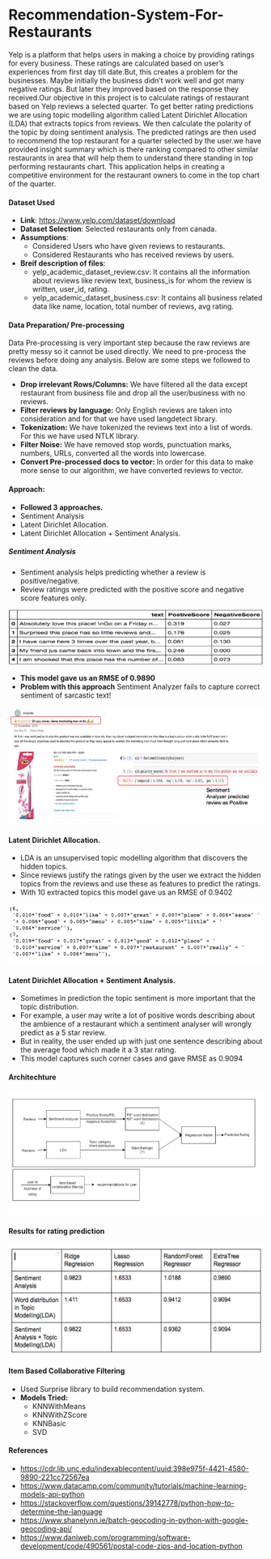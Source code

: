 # Recommendation-System-For-Restaurants

Yelp is a platform that helps users in making a choice by providing ratings for every business. These ratings are calculated based on user’s experiences from first day till date.But, this creates a problem for the businesses. Maybe initially the business didn’t work well and got many negative ratings. But later they improved based on the response they received.Our objective in this project is to calculate ratings of restaurant based on Yelp reviews a selected quarter. To get better rating predictions we are using topic modelling algorithm called Latent Dirichlet Allocation (LDA) that extracts topics from reviews. We then calculate the polarity of the topic by doing sentiment analysis. The predicted ratings are then used to recommend the top restaurant for a quarter selected by the user.we have provided insight summary which is there ranking compared to other similar restaurants in area that will help them to understand  there standing in top performing restaurants chart. This application helps in creating a competitive environment for the restaurant owners to come in the top chart of the quarter.

#### Dataset Used
* **Link**: https://www.yelp.com/dataset/download
* **Dataset Selection**: Selected restaurants only from canada.
* **Assumptions**:
    * Considered Users who have given reviews to restaurants.
    * Considered Restaurants who has received reviews by users.
* **Breif description of files**:
    * yelp_academic_dataset_review.csv: It contains all the information about reviews like review text, business_is for whom the review is written, user_id, rating.
    * yelp_academic_dataset_business.csv: It contains all business related data like name, location, total number of reviews, avg rating.
    
#### Data Preparation/ Pre-processing
Data Pre-processing is very important step because the raw reviews are pretty messy so it cannot be used directly. We need to pre-process the reviews before doing any analysis. Below are some steps we followed to clean the data.
 * **Drop irrelevant Rows/Columns:**
   We have filtered all the data except restaurant from business file and drop all the user/business with no reviews.
 * **Filter reviews by language:**
    Only English reviews are taken into consideration and for that we have used langdetect library.
 * **Tokenization:**
    We have tokenized the reviews text into a list of words. For this we have used NTLK library.
 * **Filter Noise:**
    We have removed stop words, punctuation marks, numbers, URLs, converted all the words into lowercase.
 * **Convert Pre-processed docs to vector:**
    In order for this data to make more sense to our algorithm, we have converted reviews to vector.

#### Approach:
   * **Followed 3 approaches.**
   * Sentiment Analysis
   * Latent Dirichlet Allocation.
   * Latent Dirichlet Allocation + Sentiment Analysis.
   
##### Sentiment Analysis
   * Sentiment analysis helps predicting whether a review is positive/negative.
   * Review ratings were predicted with the positive score and negative score features only.
<img src = "Images/Sentiment1.png" > 

   * **This model gave us an RMSE of 0.9890**
   * **Problem with this approach**
     Sentiment Analyzer fails to capture correct sentiment of sarcastic text!
<img src = "Images/Sentiment-Problem.png" > 


#### Latent Dirichlet Allocation.
   * LDA is an unsupervised topic modelling algorithm that discovers the hidden topics.
   * Since reviews justify the ratings given by the user we extract the hidden topics from the reviews and use these as features to predict the ratings.
   * With 10 extracted topics this model gave us an RMSE of 0.9402
<img src = "Images/LDA.png">
     
#### Latent Dirichlet Allocation + Sentiment Analysis.
   * Sometimes in prediction the topic sentiment is more important that the topic distribution.
   * For example, a user may write a lot of positive words describing about the ambience of a restaurant which a sentiment analyser will wrongly predict as a 5 star review. 
   * But in reality, the user ended up with just one sentence describing about the average food which made it a 3 star rating.
   * This model captures such corner cases and gave RMSE as 0.9094  

#### Architechture
<img src = "Images/Architechture.png" >
   
   
#### Results for rating prediction
<img src = "Images/Result.png">
   
   
#### Item Based Collaborative Filtering
   * Used Surprise library to build recommendation system.
   * **Models Tried:**
        * KNNWithMeans
        * KNNWithZScore
        * KNNBasic
        * SVD
 
#### References
   * https://cdr.lib.unc.edu/indexablecontent/uuid:398e975f-4421-4580-9890-221cc72567ea 
   * https://www.datacamp.com/community/tutorials/machine-learning-models-api-python
   * https://stackoverflow.com/questions/39142778/python-how-to-determine-the-language
   * https://www.shanelynn.ie/batch-geocoding-in-python-with-google-geocoding-api/
   * https://www.daniweb.com/programming/software-development/code/490561/postal-code-zips-and-location-python
